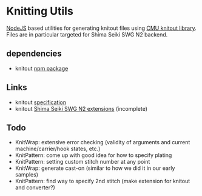 # Knitting Utils

[NodeJS](https://nodejs.org/en/) based utilities for generating knitout files using [CMU knitout library](https://textiles-lab.github.io/posts/2017/11/27/kout1/). Files are in particular targeted for Shima Seiki SWG N2 backend.

## dependencies

- knitout [npm package](https://www.npmjs.com/package/knitout)

## Links

- knitout [specification](https://textiles-lab.github.io/knitout/knitout.html)
- knitout [Shima Seiki SWG N2 extensions](https://textiles-lab.github.io/knitout/extensions.html) (incomplete)

## Todo

- KnitWrap: extensive error checking (validity of arguments and current machine/carrier/hook states, etc.)
- KnitPattern: come up with good idea for how to specify plating
- KnitPattern: setting custom stitch number at any point
- KnitWrap: generate cast-on (similar to how we did it in our early samples)
- KnitPattern: find way to specify 2nd stitch (make extension for knitout and converter?)
